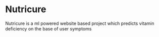 # Nutricure
Nutricure is a ml powered website based project which predicts vitamin deficiency on the base of user symptoms

